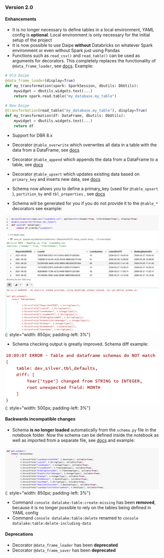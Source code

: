 ### Version 2.0

#### Enhancements

- It is no longer necessary to define tables in a local environment, YAML config is __optional__. Local environment is only necessary for the initial setup of the project
- It is now possible to use Daipe __without__ Databricks on whatever Spark environment or even without Spark just using Pandas
- Functions such as `read_csv()` and `read_table()` can be used as arguments for decorators. This completely replaces the functionality of `@data_frame_loader`, see [docs](../data-pipelines-workflow/technical-docs/#functions). Example:
```python
# Old Daipe
@data_frame_loader(display=True)
def my_transformation(spark: SparkSession, dbutils: DbUtils):
    mywidget = dbutils.widgets.text(...)
    return spark.read.table("my_database.my_table")
```
```python
# New Daipe
@transformation(read_table("my_database.my_table"), display=True)
def my_transformation(df: DataFrame, dbutils: DbUtils):
    mywidget = dbutils.widgets.text(...)
    return df
```
- Support for DBR 8.x
- Decorator `@table_overwrite` which overwrites all data in a table with the data from a DataFrame, see [docs](../data-pipelines-workflow/technical-docs/#table_overwrite)
- Decorator `@table_append` which appends the data from a DataFrame to a table, see [docs](../data-pipelines-workflow/technical-docs/#table_append)
- Decorator `@table_upsert` which updates existing data based on `primary_key` and inserts new data, see [docs](../data-pipelines-workflow/technical-docs/#table_upsert)

- Schema now allows you to define a primary_key (used for `@table_upsert` ), `partition_by` and `tbl_properties` , see [docs](../data-pipelines-workflow/technical-docs/#table_schema)
- Schema will be generated for you if you do not provide it to the `@table_*` decorators see example:

![](images/schema_generation_example.png){: style="width: 850px; padding-left: 3%"}

- Schema checking output is greatly improved. Schema diff example:

![](images/schema_diff_example.png){: style="width: 500px; padding-left: 3%"}

#### Backwards incompatible changes

- Schema __is no longer loaded__ automatically from the `schema.py` file in the notebook folder. Now the schema can be defined inside the notebook as well as imported from a separate file, see [docs](../data-pipelines-workflow/technical-docs/#table_schema) and example:

![](images/schema_definition_example.png){: style="width: 850px; padding-left: 3%"}

- Command `console datalake:table:create-missing`  has been __removed__, because it is no longer possible to rely on the tables being defined in YAML config
- Command `console datalake:table:delete` renamed to `console datalake:table:delete-including-data`

#### Deprecations

- Decorator `@data_frame_loader` has been __deprecated__
- Decorator `@data_frame_saver` has been __deprecated__

